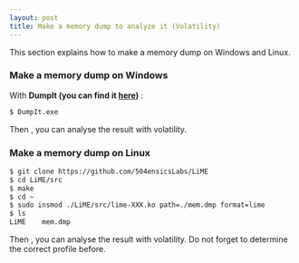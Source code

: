 ```yaml
---
layout: post
title: Make a memory dump to analyze it (Volatility)
---
```


This section explains how to make a memory dump on Windows and Linux. 

### Make a memory dump on Windows

With **DumpIt (you can find it <a href="{{ site.baseurl }}/downloads/DumpIt.zip" target="_blank">here</a>)** : 

```sh
$ DumpIt.exe
```

Then , you can analyse the result with volatility.

### Make a memory dump on Linux

```sh
$ git clone https://github.com/504ensicsLabs/LiME
$ cd LiME/src
$ make
$ cd ~
$ sudo insmod ./LiME/src/lime-XXX.ko path=./mem.dmp format=lime
$ ls 
LiME	mem.dmp
```

Then , you can analyse the result with volatility. Do not forget to determine the correct profile before.

